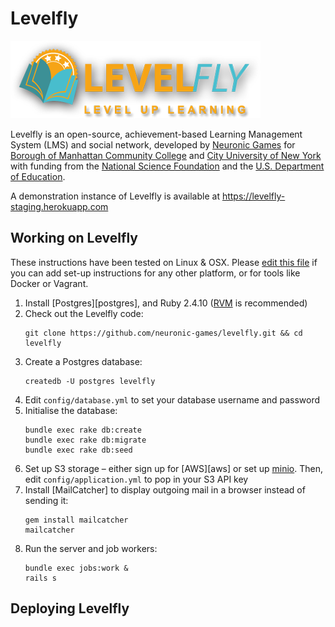Levelfly
========

![Levelfly logo](public/images/levelfly_tag.png?raw=true)

Levelfly is an open-source, achievement-based Learning Management System (LMS) and social network, developed by [Neuronic Games][neuronic] for [Borough of Manhattan Community College][bmcc] and [City University of New York][cuny] with funding from the [National Science Foundation][nsf] and the [U.S. Department of Education][us-doe].

A demonstration instance of Levelfly is available at https://levelfly-staging.herokuapp.com

## Working on Levelfly

These instructions have been tested on Linux & OSX. Please [edit this file][editreadme] if you can add set-up instructions for any other platform, or for tools like Docker or Vagrant.

1. Install [Postgres][postgres], and Ruby 2.4.10 ([RVM][rvm] is recommended)
2. Check out the Levelfly code:
    ```
    git clone https://github.com/neuronic-games/levelfly.git && cd levelfly
    ```
3. Create a Postgres database:
   ```
   createdb -U postgres levelfly
   ```
4. Edit `config/database.yml` to set your database username and password
5. Initialise the database:
    ```
    bundle exec rake db:create
    bundle exec rake db:migrate
    bundle exec rake db:seed
    ```
6. Set up S3 storage – either sign up for [AWS][aws] or set up [minio][minio]. Then, edit `config/application.yml` to pop in your S3 API key
7. Install [MailCatcher] to display outgoing mail in a browser instead of sending it:
    ```
    gem install mailcatcher
    mailcatcher
    ```
8. Run the server and job workers:
    ```
    bundle exec jobs:work &
    rails s
    ```

## Deploying Levelfly

[neuronic]: https://neuronicgames.com
[bmcc]: https://www.bmcc.cuny.edu/
[cuny]: http://www.cuny.edu/
[nsf]: https://nsf.gov
[us-doe]: http://www.nsf.gov/
[editreadme]: https://github.com/neuronic-games/levelfly/edit/main/README.md
[rvm]: https://rvm.io/
[s3]: https://aws.amazon.com/s3/
[minio]: https://min.io
